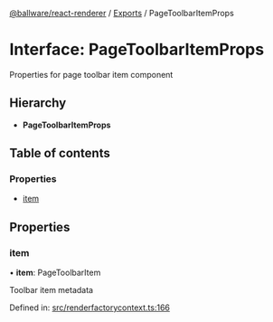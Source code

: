 [@ballware/react-renderer](../README.md) / [Exports](../modules.md) / PageToolbarItemProps

# Interface: PageToolbarItemProps

Properties for page toolbar item component

## Hierarchy

* **PageToolbarItemProps**

## Table of contents

### Properties

- [item](pagetoolbaritemprops.md#item)

## Properties

### item

• **item**: PageToolbarItem

Toolbar item metadata

Defined in: [src/renderfactorycontext.ts:166](https://github.com/frankball/ballware-react-renderer/blob/625dfe5/src/renderfactorycontext.ts#L166)
